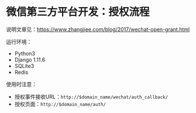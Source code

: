 # 微信第三方平台开发：授权流程

说明文章见：https://www.zhangjiee.com/blog/2017/wechat-open-grant.html

运行环境：

+ Python3
+ Django 1.11.6
+ SQLite3
+ Redis

使用时注意：

+ 授权事件接收URL：`http://$domain_name/wechat/auth_callback/`
+ 授权页面：`http://$domain_name/auth/`
